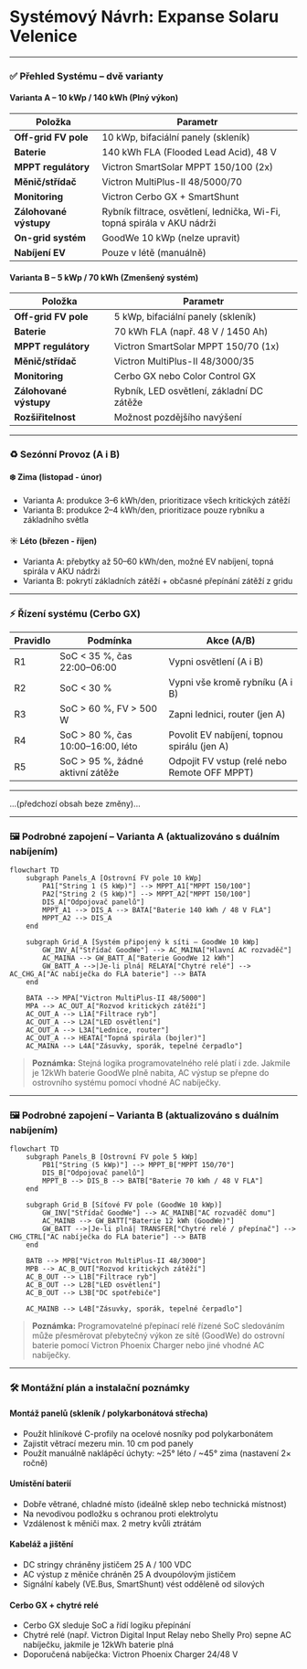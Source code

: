 # Systémový Návrh: Expanse Solaru Velenice

---

### ✅ Přehled Systému – dvě varianty

#### Varianta A – 10 kWp / 140 kWh (Plný výkon)

| Položka                   | Parametr                                |
|-----------------------------|------------------------------------------|
| **Off-grid FV pole**       | 10 kWp, bifaciální panely (skleník)       |
| **Baterie**                | 140 kWh FLA (Flooded Lead Acid), 48 V     |
| **MPPT regulátory**        | Victron SmartSolar MPPT 150/100 (2x)     |
| **Měnič/střídač**          | Victron MultiPlus-II 48/5000/70           |
| **Monitoring**             | Victron Cerbo GX + SmartShunt             |
| **Zálohované výstupy**     | Rybník filtrace, osvětlení, lednička, Wi-Fi, topná spirála v AKU nádrži |
| **On-grid systém**         | GoodWe 10 kWp (nelze upravit)            |
| **Nabíjení EV**            | Pouze v létě (manuálně)                  |

#### Varianta B – 5 kWp / 70 kWh (Zmenšený systém)

| Položka                   | Parametr                                |
|-----------------------------|------------------------------------------|
| **Off-grid FV pole**       | 5 kWp, bifaciální panely (skleník)        |
| **Baterie**                | 70 kWh FLA (např. 48 V / 1450 Ah)          |
| **MPPT regulátory**        | Victron SmartSolar MPPT 150/70 (1x)       |
| **Měnič/střídač**          | Victron MultiPlus-II 48/3000/35           |
| **Monitoring**             | Cerbo GX nebo Color Control GX            |
| **Zálohované výstupy**     | Rybník, LED osvětlení, základní DC zátěže  |
| **Rozšiřitelnost**         | Možnost pozdějšího navýšení               |

---

### ♻️ Sezónní Provoz (A i B)

#### ❄️ Zima (listopad - únor)
- Varianta A: produkce 3–6 kWh/den, prioritizace všech kritických zátěží
- Varianta B: produkce 2–4 kWh/den, prioritizace pouze rybníku a základního světla

#### ☀️ Léto (březen - říjen)
- Varianta A: přebytky až 50–60 kWh/den, možné EV nabíjení, topná spirála v AKU nádrži
- Varianta B: pokrytí základních zátěží + občasné přepínání zátěží z gridu

---

### ⚡ Řízení systému (Cerbo GX)

| Pravidlo | Podmínka                           | Akce (A/B)                         |
|----------|------------------------------------|-----------------------------------|
| R1       | SoC < 35 %, čas 22:00–06:00        | Vypni osvětlení (A i B)           |
| R2       | SoC < 30 %                         | Vypni vše kromě rybníku (A i B)   |
| R3       | SoC > 60 %, FV > 500 W             | Zapni lednici, router (jen A)     |
| R4       | SoC > 80 %, čas 10:00–16:00, léto  | Povolit EV nabíjení, topnou spirálu (jen A) |
| R5       | SoC > 95 %, žádné aktivní zátěže   | Odpojit FV vstup (relé nebo Remote OFF MPPT) |

---

...(předchozí obsah beze změny)...

---

### 🖼 Podrobné zapojení – Varianta A (aktualizováno s duálním nabíjením)

```mermaid
flowchart TD
    subgraph Panels_A [Ostrovní FV pole 10 kWp]
        PA1["String 1 (5 kWp)"] --> MPPT_A1["MPPT 150/100"]
        PA2["String 2 (5 kWp)"] --> MPPT_A2["MPPT 150/100"]
        DIS_A["Odpojovač panelů"]
        MPPT_A1 --> DIS_A --> BATA["Baterie 140 kWh / 48 V FLA"]
        MPPT_A2 --> DIS_A
    end

    subgraph Grid_A [Systém připojený k síti – GoodWe 10 kWp]
        GW_INV_A["Střídač GoodWe"] --> AC_MAINA["Hlavní AC rozvaděč"]
        AC_MAINA --> GW_BATT_A["Baterie GoodWe 12 kWh"]
        GW_BATT_A -->|Je-li plná| RELAYA["Chytré relé"] --> AC_CHG_A["AC nabíječka do FLA baterie"] --> BATA
    end

    BATA --> MPA["Victron MultiPlus-II 48/5000"]
    MPA --> AC_OUT_A["Rozvod kritických zátěží"]
    AC_OUT_A --> L1A["Filtrace ryb"]
    AC_OUT_A --> L2A["LED osvětlení"]
    AC_OUT_A --> L3A["Lednice, router"]
    AC_OUT_A --> HEATA["Topná spirála (bojler)"]
    AC_MAINA --> L4A["Zásuvky, sporák, tepelné čerpadlo"]
```

> **Poznámka:** Stejná logika programovatelného relé platí i zde. Jakmile je 12kWh baterie GoodWe plně nabita, AC výstup se přepne do ostrovního systému pomocí vhodné AC nabíječky.

---
### 🖼 Podrobné zapojení – Varianta B (aktualizováno s duálním nabíjením)

```mermaid
flowchart TD
    subgraph Panels_B [Ostrovní FV pole 5 kWp]
        PB1["String (5 kWp)"] --> MPPT_B["MPPT 150/70"]
        DIS_B["Odpojovač panelů"]
        MPPT_B --> DIS_B --> BATB["Baterie 70 kWh / 48 V FLA"]
    end

    subgraph Grid_B [Síťové FV pole (GoodWe 10 kWp)]
        GW_INV["Střídač GoodWe"] --> AC_MAINB["AC rozvaděč domu"]
        AC_MAINB --> GW_BATT["Baterie 12 kWh (GoodWe)"]
        GW_BATT -->|Je-li plná| TRANSFER["Chytré relé / přepínač"] --> CHG_CTRL["AC nabíječka do FLA baterie"] --> BATB
    end

    BATB --> MPB["Victron MultiPlus-II 48/3000"]
    MPB --> AC_B_OUT["Rozvod kritických zátěží"]
    AC_B_OUT --> L1B["Filtrace ryb"]
    AC_B_OUT --> L2B["LED osvětlení"]
    AC_B_OUT --> L3B["DC spotřebiče"]

    AC_MAINB --> L4B["Zásuvky, sporák, tepelné čerpadlo"]
```

> **Poznámka:** Programovatelné přepínací relé řízené SoC sledováním může přesměrovat přebytečný výkon ze sítě (GoodWe) do ostrovní baterie pomocí Victron Phoenix Charger nebo jiné vhodné AC nabíječky.

---

### 🛠️ Montážní plán a instalační poznámky

#### Montáž panelů (skleník / polykarbonátová střecha)

* Použít hliníkové C-profily na ocelové nosníky pod polykarbonátem
* Zajistit větrací mezeru min. 10 cm pod panely
* Použít manuálně naklápěcí úchyty: \~25° léto / \~45° zima (nastavení 2× ročně)

#### Umístění baterií

* Dobře větrané, chladné místo (ideálně sklep nebo technická místnost)
* Na nevodivou podložku s ochranou proti elektrolytu
* Vzdálenost k měniči max. 2 metry kvůli ztrátám

#### Kabeláž a jištění

* DC stringy chráněny jističem 25 A / 100 VDC
* AC výstup z měniče chráněn 25 A dvoupólovým jističem
* Signální kabely (VE.Bus, SmartShunt) vést odděleně od silových

#### Cerbo GX + chytré relé

* Cerbo GX sleduje SoC a řídí logiku přepínání
* Chytré relé (např. Victron Digital Input Relay nebo Shelly Pro) sepne AC nabíječku, jakmile je 12kWh baterie plná
* Doporučená nabíječka: Victron Phoenix Charger 24/48 V


